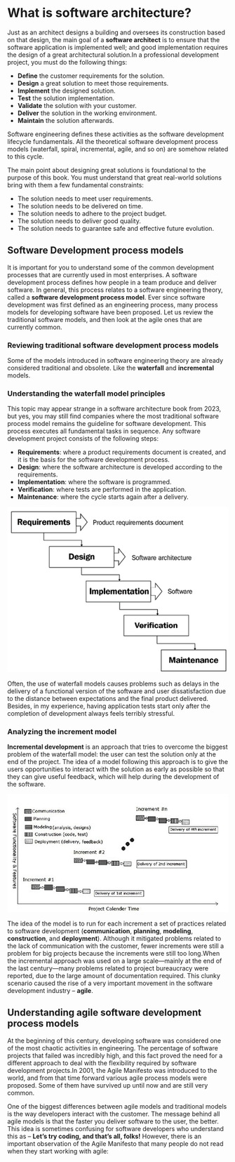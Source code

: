 # What is software architecture?
Just as an architect designs a building and oversees its construction based on that design, the main goal of a **software architect** is to ensure that the software application is implemented well; and good implementation requires the design of a great architectural solution.In a professional development project, you must do the following things:
* **Define** the customer requirements for the solution.
* **Design** a great solution to meet those requirements.
* **Implement** the designed solution.
* **Test** the solution implementation.
* **Validate** the solution with your customer.
* **Deliver** the solution in the working environment.
* **Maintain** the solution afterwards.

Software engineering defines these activities as the software development lifecycle fundamentals. All the theoretical software development process models (waterfall, spiral, incremental, agile, and so on) are somehow related to this cycle.

The main point about designing great solutions is foundational to the purpose of this book. You must understand that great real-world solutions bring with them a few fundamental constraints:
* The solution needs to meet user requirements.
* The solution needs to be delivered on time.
* The solution needs to adhere to the project budget.
* The solution needs to deliver good quality.
* The solution needs to guarantee safe and effective future evolution.

## Software Development process models
It is important for you to understand some of the common development processes that are currently used in most enterprises. A software development process defines how people in a team produce and deliver software. In general, this process relates to a software engineering theory, called a **software development process model**. Ever since software development was first defined as an engineering process, many process models for developing software have been proposed. Let us review the traditional software models, and then look at the agile ones that are currently common.

### Reviewing traditional software development process models
Some of the models introduced in software engineering theory are already considered traditional and obsolete. Like the **waterfall** and **incremental** models.

### Understanding the waterfall model principles
This topic may appear strange in a software architecture book from 2023, but yes, you may still find companies where the most traditional software process model remains the guideline for software development. This process executes all fundamental tasks in sequence. Any software development project consists of the following steps:
* **Requirements**: where a product requirements document is created, and it is the basis for the software development process.
* **Design**: where the software architecture is developed according to the requirements.
* **Implementation**: where the software is programmed.
* **Verification**: where tests are performed in the application.
* **Maintenance**: where the cycle starts again after a delivery.

<kbd>
  <img src="https://github.com/MinenhleNkosi/Software-Architecture/blob/main/Notes/Images/0.%20waterfall.png" alt="WaterfallModel" />
</kbd>
                                              
Often, the use of waterfall models causes problems such as delays in the delivery of a functional version of the software and user dissatisfaction due to the distance between expectations and the final product delivered. Besides, in my experience, having application tests start only after the completion of development always feels terribly stressful.

### Analyzing the increment model
**Incremental development** is an approach that tries to overcome the biggest problem of the waterfall model: the user can test the solution only at the end of the project. The idea of a model following this approach is to give the users opportunities to interact with the solution as early as possible so that they can give useful feedback, which will help during the development of the software.

<kbd>
  <img src="https://github.com/MinenhleNkosi/Software-Architecture/blob/main/Notes/Images/1.%20IncrementModel.png" alt="IncrementModel" /> 
</kbd>


The idea of the model is to run for each increment a set of practices related to software development (**communication**, **planning**, **modeling**, **construction**, and **deployment**). Although it mitigated problems related to the lack of communication with the customer, fewer increments were still a problem for big projects because the increments were still too long.When the incremental approach was used on a large scale—mainly at the end of the last century—many problems related to project bureaucracy were reported, due to the large amount of documentation required. This clunky scenario caused the rise of a very important movement in the software development industry – **agile**.

## Understanding agile software development process models
At the beginning of this century, developing software was considered one of the most chaotic activities in engineering. The percentage of software projects that failed was incredibly high, and this fact proved the need for a different approach to deal with the flexibility required by software development projects.In 2001, the Agile Manifesto was introduced to the world, and from that time forward various agile process models were proposed. Some of them have survived up until now and are still very common.

One of the biggest differences between agile models and traditional models is the way developers interact with the customer. The message behind all agile models is that the faster you deliver software to the user, the better. This idea is sometimes confusing for software developers who understand this as – **Let’s try coding, and that’s all, folks!** However, there is an important observation of the Agile Manifesto that many people do not read when they start working with agile:
